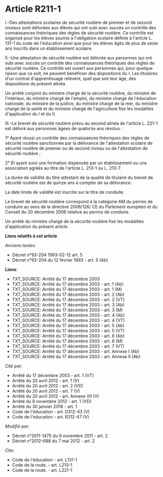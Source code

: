 # Article R211-1

I.-Des attestations scolaires de sécurité routière de premier et de second niveaux sont délivrées aux élèves qui ont subi
avec succès un contrôle des connaissances théoriques des règles de sécurité routière. Ce contrôle est organisé pour les
élèves soumis à l'obligation scolaire définie à l'article L. 131-1 du code de l'éducation ainsi que pour les élèves âgés de
plus de seize ans inscrits dans un établissement scolaire. 

II.-Une attestation de sécurité routière est délivrée aux personnes qui ont subi avec succès un contrôle des connaissances
théoriques des règles de sécurité routière. Ce contrôle est ouvert aux personnes qui, pour quelque raison que ce soit, ne
peuvent bénéficier des dispositions du I. Les titulaires d'un contrat d'apprentissage relèvent, quel que soit leur âge, des
dispositions du présent alinéa. 

Un arrêté conjoint du ministre chargé de la sécurité routière, du ministre de l'intérieur, du ministre chargé de l'emploi, du
ministre chargé de l'éducation nationale, du ministre de la justice, du ministre chargé de la mer, du ministre chargé de la
santé et du ministre chargé de l'agriculture fixe les modalités d'application du I et du II. 

III.-Le brevet de sécurité routière prévu au second alinéa de l'article L. 221-1 est délivré aux personnes âgées de quatorze
ans révolus : 

1° Ayant réussi un contrôle des connaissances théoriques des règles de sécurité routière sanctionnée par la délivrance de
l'attestation scolaire de sécurité routière de premier ou de second niveau ou de l'attestation de sécurité routière ; 

2° Et ayant suivi une formation dispensée par un établissement ou une association agréés au titre de l'article L. 213-1 ou L.
213-7. 

La durée de validité du titre attestant de la qualité de titulaire du brevet de sécurité routière est de quinze ans à compter
de sa délivrance. 

La date limite de validité est inscrite sur le titre de conduite. 

Le brevet de sécurité routière correspond à la catégorie AM du permis de conduire au sens de la directive 2006/126/ CE du
Parlement européen et du Conseil du 20 décembre 2006 relative au permis de conduire. 

Un arrêté du ministre chargé de la sécurité routière fixe les modalités d'application du présent article.

**Liens relatifs à cet article**

_Anciens textes_:

  - Décret n°93-204 1993-02-12 art. 5
  - Décret n°93-204 du 12 février 1993 - art. 5 (Ab)

**Liens**:

  - TXT_SOURCE: Arrêté du 17 décembre 2003
  - TXT_SOURCE: Arrêté du 17 décembre 2003 - art. 1 (Ab)
  - TXT_SOURCE: Arrêté du 17 décembre 2003 - art. 1 (M)
  - TXT_SOURCE: Arrêté du 17 décembre 2003 - art. 2 (Ab)
  - TXT_SOURCE: Arrêté du 17 décembre 2003 - art. 2 (VT)
  - TXT_SOURCE: Arrêté du 17 décembre 2003 - art. 3 (Ab)
  - TXT_SOURCE: Arrêté du 17 décembre 2003 - art. 3 (M)
  - TXT_SOURCE: Arrêté du 17 décembre 2003 - art. 4 (Ab)
  - TXT_SOURCE: Arrêté du 17 décembre 2003 - art. 4 (VT)
  - TXT_SOURCE: Arrêté du 17 décembre 2003 - art. 5 (Ab)
  - TXT_SOURCE: Arrêté du 17 décembre 2003 - art. 5 (VT)
  - TXT_SOURCE: Arrêté du 17 décembre 2003 - art. 6 (Ab)
  - TXT_SOURCE: Arrêté du 17 décembre 2003 - art. 6 (M)
  - TXT_SOURCE: Arrêté du 17 décembre 2003 - art. 7 (VT)
  - TXT_SOURCE: Arrêté du 17 décembre 2003 - art. Annexe I (Ab)
  - TXT_SOURCE: Arrêté du 17 décembre 2003 - art. Annexe II (Ab)

_Cité par_:

  - Arrêté du 17 décembre 2003 - art. 1 (VT)
  - Arrêté du 20 avril 2012 - art. 1 (V)
  - Arrêté du 20 avril 2012 - art. 2 (VD)
  - Arrêté du 20 avril 2012 - art. 7 (V)
  - Arrêté du 20 avril 2012 - art. Annexe VII (V)
  - Arrêté du 8 novembre 2012 - art. 1 (VD)
  - Arrêté du 30 janvier 2018 - art. 1
  - Code de l'éducation - art. D312-43 (V)
  - Code de l'éducation - art. R312-47 (V)

_Modifié par_:

  - Décret n°2011-1475 du 9 novembre 2011 - art. 2
  - Décret n°2012-688 du 7 mai 2012 - art. 2

_Cite_:

  - Code de l'éducation - art. L131-1
  - Code de la route. - art. L213-1
  - Code de la route. - art. L221-1
